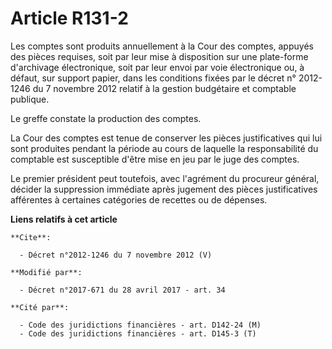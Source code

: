 # Article R131-2

Les comptes sont produits annuellement à la Cour des comptes, appuyés des pièces requises, soit par leur mise à disposition
sur une plate-forme d'archivage électronique, soit par leur envoi par voie électronique ou, à défaut, sur support papier,
dans les conditions fixées par le décret n° 2012-1246 du 7 novembre 2012 relatif à la gestion budgétaire et comptable
publique. 

Le greffe constate la production des comptes. 

La Cour des comptes est tenue de conserver les pièces justificatives qui lui sont produites pendant la période au cours de
laquelle la responsabilité du comptable est susceptible d'être mise en jeu par le juge des comptes. 

Le premier président peut toutefois, avec l'agrément du procureur général, décider la suppression immédiate après jugement
des pièces justificatives afférentes à certaines catégories de recettes ou de dépenses.

**Liens relatifs à cet article**

	**Cite**:

	  - Décret n°2012-1246 du 7 novembre 2012 (V)

	**Modifié par**:

	  - Décret n°2017-671 du 28 avril 2017 - art. 34

	**Cité par**:

	  - Code des juridictions financières - art. D142-24 (M)
	  - Code des juridictions financières - art. D145-3 (T)
